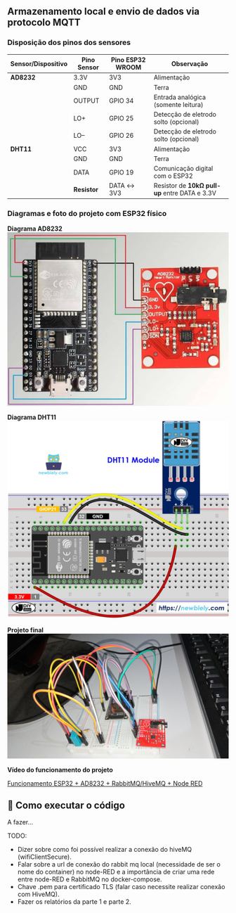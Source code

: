 ## Armazenamento local e envio de dados via protocolo MQTT

### Disposição dos pinos dos sensores

| Sensor/Dispositivo | Pino Sensor  | Pino ESP32 WROOM | Observação                                     |
| ------------------ | ------------ | ---------------- | ---------------------------------------------- |
| **AD8232**         | 3.3V         | 3V3              | Alimentação                                    |
|                    | GND          | GND              | Terra                                          |
|                    | OUTPUT       | GPIO 34          | Entrada analógica (somente leitura)            |
|                    | LO+          | GPIO 25          | Detecção de eletrodo solto (opcional)          |
|                    | LO–          | GPIO 26          | Detecção de eletrodo solto (opcional)          |
| **DHT11**          | VCC          | 3V3              | Alimentação                                    |
|                    | GND          | GND              | Terra                                          |
|                    | DATA         | GPIO 19          | Comunicação digital com o ESP32                |
|                    | **Resistor** | DATA ↔ 3V3       | Resistor de **10kΩ pull-up** entre DATA e 3.3V |

### Diagramas e foto do projeto com ESP32 físico

**Diagrama AD8232**
![ad8232](readme-imgs/ad8232.png)

**Diagrama DHT11**
![dht11](readme-imgs/dht11.png)

**Projeto final**
![ESP32 fisico](readme-imgs/esp32.jpg)

**Vídeo do funcionamento do projeto**

[Funcionamento ESP32 + AD8232 + RabbitMQ/HiveMQ + Node RED](https://youtu.be/8xiXCnkW8kI)

## 🔧 Como executar o código

A fazer...

TODO:

- Dizer sobre como foi possível realizar a conexão do hiveMQ (wifiClientSecure).
- Falar sobre a url de conexão do rabbit mq local (necessidade de ser o nome do container) no node-RED e a importância de criar uma rede entre node-RED e RabbitMQ no docker-compose.
- Chave .pem para certificado TLS (falar caso necessite realizar conexão com HiveMQ).
- Fazer os relatórios da parte 1 e parte 2.
